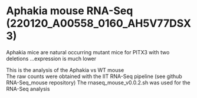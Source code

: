 # Aphakia mouse RNA-Seq (220120_A00558_0160_AH5V77DSX3)

Aphakia mice are natural occurring mutant mice for PITX3 with two deletions ...expression is much lower  

This is the analysis of the Aphakia vs WT mouse  
The raw counts were obtained with the IIT RNA-Seq pipeline (see github RNA-Seq_mouse repository)
The rnaseq_mouse_v0.0.2.sh was used for the RNA-Seq analysis
